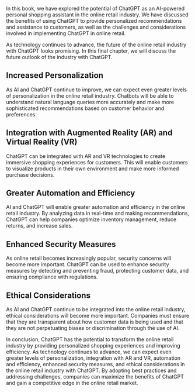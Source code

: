 
In this book, we have explored the potential of ChatGPT as an AI-powered personal shopping assistant in the online retail industry. We have discussed the benefits of using ChatGPT to provide personalized recommendations and assistance to customers, as well as the challenges and considerations involved in implementing ChatGPT in online retail.

As technology continues to advance, the future of the online retail industry with ChatGPT looks promising. In this final chapter, we will discuss the future outlook of the industry with ChatGPT.

Increased Personalization
-------------------------

As AI and ChatGPT continue to improve, we can expect even greater levels of personalization in the online retail industry. Chatbots will be able to understand natural language queries more accurately and make more sophisticated recommendations based on customer behavior and preferences.

Integration with Augmented Reality (AR) and Virtual Reality (VR)
----------------------------------------------------------------

ChatGPT can be integrated with AR and VR technologies to create immersive shopping experiences for customers. This will enable customers to visualize products in their own environment and make more informed purchase decisions.

Greater Automation and Efficiency
---------------------------------

AI and ChatGPT will enable greater automation and efficiency in the online retail industry. By analyzing data in real-time and making recommendations, ChatGPT can help companies optimize inventory management, reduce returns, and increase sales.

Enhanced Security Measures
--------------------------

As online retail becomes increasingly popular, security concerns will become more important. ChatGPT can be used to enhance security measures by detecting and preventing fraud, protecting customer data, and ensuring compliance with regulations.

Ethical Considerations
----------------------

As AI and ChatGPT continue to be integrated into the online retail industry, ethical considerations will become more important. Companies must ensure that they are transparent about how customer data is being used and that they are not perpetuating biases or discrimination through the use of AI.

In conclusion, ChatGPT has the potential to transform the online retail industry by providing personalized shopping experiences and improving efficiency. As technology continues to advance, we can expect even greater levels of personalization, integration with AR and VR, automation and efficiency, enhanced security measures, and ethical considerations in the online retail industry with ChatGPT. By adopting best practices and addressing challenges, companies can maximize the benefits of ChatGPT and gain a competitive edge in the online retail market.
